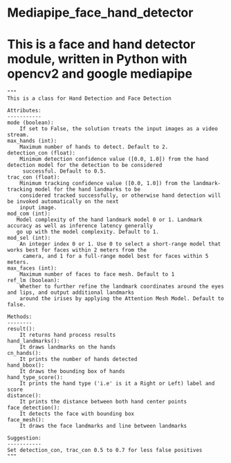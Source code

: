 # Mediapipe_face_hand_detector
# This is a face and hand detector module, written in Python with opencv2 and google mediapipe
    """
    This is a class for Hand Detection and Face Detection           

    Attributes:
    -----------
    mode (boolean): 
        If set to False, the solution treats the input images as a video stream.
    max_hands (int):
        Maximum number of hands to detect. Default to 2.
    detection_con (float):
        Minimum detection confidence value ([0.0, 1.0]) from the hand detection model for the detection to be considered
         successful. Default to 0.5.
    trac_con (float):
        Minimum tracking confidence value ([0.0, 1.0]) from the landmark-tracking model for the hand landmarks to be
        considered tracked successfully, or otherwise hand detection will be invoked automatically on the next
        input image.
    mod_com (int):
       Model complexity of the hand landmark model 0 or 1. Landmark accuracy as well as inference latency generally
       go up with the model complexity. Default to 1.
    mod_sel (int):
        An integer index 0 or 1. Use 0 to select a short-range model that works best for faces within 2 meters from the
         camera, and 1 for a full-range model best for faces within 5 meters.
    max_faces (int):
        Maximum number of faces to face mesh. Default to 1
    ref_lm (boolean):
        Whether to further refine the landmark coordinates around the eyes and lips, and output additional landmarks
        around the irises by applying the Attention Mesh Model. Default to false.
    
    Methods:
    --------
    result():
        It returns hand process results
    hand_landmarks():
        It draws landmarks on the hands
    cn_hands():
        It prints the number of hands detected
    hand_bbox():
        It draws the bounding box of hands
    hand_type_score():
        It prints the hand type ('i.e' is it a Right or Left) label and score
    distance():
        It prints the distance between both hand center points
    face_detection():
        It detects the face with bounding box
    face_mesh():
        It draws the face landmarks and line between landmarks
    
    Suggestion:
    -----------
    Set detection_con, trac_con 0.5 to 0.7 for less false positives
    """
